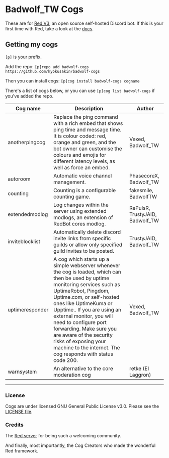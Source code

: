 # Badwolf_TW Cogs

These are for [Red V3](https://github.com/Cog-Creators/Red-DiscordBot/), an open source self-hosted Discord bot. If this is your first time with Red,
take a look at the [docs](https://docs.discord.red).

## Getting my cogs

`[p]` is your prefix.

Add the repo: `[p]repo add badwolf-cogs https://github.com/kyokusakin/badwolf-cogs`

Then you can install cogs: `[p]cog install badwolf-cogs cogname`

There's a list of cogs below, or you can use `[p]cog list badwolf-cogs` if you've added the repo.

| Cog name | Description | Author |
| --- | --- | --- |
| anotherpingcog | Replace the ping command with a rich embed that shows ping time and message time. It is colour coded: red, orange and green, and the bot owner can customise the colours and emojis for different latency levels, as well as force an embed. | Vexed, Badwolf_TW |
| autoroom | Automatic voice channel management. | PhasecoreX, Badwolf_TW |
| counting | Counting is a configurable counting game. | fakesmile, BadwolfTW |
| extendedmodlog | Log changes within the server using extended modlogs, an extension of RedBot cores modlog. | RePulsR, TrustyJAID, Badwolf_TW |
| inviteblocklist | Automatically delete discord invite links from specific guilds or allow only specified guild invites to be posted. | TrustyJAID, Badwolf_TW |
| uptimeresponder | A cog which starts up a simple webserver whenever the cog is loaded, which can then be used by uptime monitoring services such as UptimeRobot, Pingdom, Uptime.com, or self-hosted ones like UptimeKuma or Upptime.. If you are using an external monitor, you will need to configure port forwarding. Make sure you are aware of the security risks of exposing your machine to the internet. The cog responds with status code 200. | Vexed, Badwolf_TW |
| warnsystem | An alternative to the core moderation cog | retke (El Laggron) |

---

### License

Cogs are under licensed GNU General Public License v3.0. Please see the [LICENSE file](LICENSE).


### Credits

The [Red server](https://discord.gg/red) for being such a welcoming community.

And finally, most importantly, the Cog Creators who made the wonderful Red framework.
